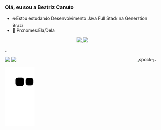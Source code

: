 ### Olá, eu sou a Beatriz Canuto

- ☕Estou estudando Desenvolvimento Java Full Stack na Generation Brazil
- 🐘 Pronomes:Ela/Dela

<div align="center">
  <a href="https://github.com/BeatrizCanuto">
  <img height="120em" src="https://github-readme-stats.vercel.app/api?username=BeatrizCanuto&show_icons=true&theme=highcontrast&include_all_commits=true&count_private=true"/>
  <img height="120em" src="https://github-readme-stats.vercel.app/api/top-langs/?username=BeatrizCanuto&layout=compact&langs_count=7&theme=highcontrast"/>
</div>
  
  ..
  
<div> 
  <a href = "mailto:bia2cm@gmail.com"><img src="https://img.shields.io/badge/-Gmail-%23333?style=for-the-badge&logo=gmail&logoColor=red" target="_blank"></a>
  <a href="https://www.linkedin.com/in/beatriz-canuto/" target="_blank"><img src="https://img.shields.io/badge/-LinkedIn-%230077B5?style=for-the-badge&logo=linkedin&logoColor=white" target="_blank"></a> 
   <img align="right" alt="spock-pic" height="100" style="border-radius:50px;" src="https://64.media.tumblr.com/tumblr_lx0zc5HLpy1r9ngamo1_500.gifv">
  
  ![Snake animation](https://github.com/BeatrizCanuto/BeatrizCanuto/blob/output/github-contribution-grid-snake.svg)
 
</div>
